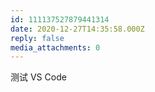 ```yaml
---
id: 111137527879441314
date: 2020-12-27T14:35:58.000Z
reply: false
media_attachments: 0
---
```


测试 VS Code

